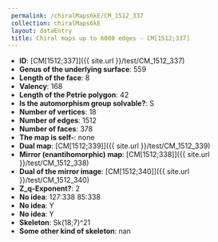 ```yaml
--- 
 permalink: /chiralMaps6kE/CM_1512_337 
 collection: chiralMaps6kE
 layout: dataEntry
 title: Chiral maps up to 6000 edges - CM[1512;337]
---
```


- **ID**: [CM[1512;337]]({{ site.url }}/test/CM_1512_337)
- **Genus of the underlying surface**: 559
- **Length of the face**: 8
- **Valency**: 168
- **Length of the Petrie polygon**: 42
- **Is the automorphism group solvable?**: S
- **Number of vertices**: 18
- **Number of edges**: 1512
- **Number of faces**: 378
- **The map is self-**: none
- **Dual map**: [CM[1512;339]]({{ site.url }}/test/CM_1512_339)
- **Mirror (enantihomorphic) map**: [CM[1512;338]]({{ site.url }}/test/CM_1512_338)
- **Dual of the mirror image**: [CM[1512;340]]({{ site.url }}/test/CM_1512_340)
- **Z_q-Exponent?**: 2
- **No idea**:  127:338 85:338
- **No idea**: Y
- **No idea**: Y
- **Skeleton**: Sk(18;7)^21
- **Some other kind of skeleton**: nan
